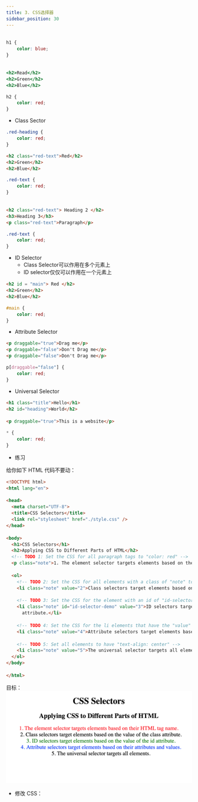 ```yaml
---
title: 3. CSS选择器
sidebar_position: 30
---
```


```css

h1 {
    color: blue;
}

```


```index.html

<h2>Read</h2>
<h2>Green</h2>
<h2>Blue</h2>

```
```css
h2 {
    color: red;
}

```


- Class Sector

```css
.red-heading {
    color: red;
}

```


```html
<h2 class="red-text">Red</h2>
<h2>Green</h2>
<h2>Blue</h2>
```

```css
.red-text {
    color: red;
}
```



```html

<h2 class="red-text"> Heading 2 </h2>
<h3>Heading 3</h3>
<p class="red-text">Paragraph</p>

```


```css
.red-text {
    color: red;
}
```


- ID Selector
    - Class Selector可以作用在多个元素上
    - ID selector仅仅可以作用在一个元素上



```html
<h2 id = "main"> Red </h2>
<h2>Green</h2>
<h2>Blue</h2>
```


```css
#main {
    color: red;
}

```

- Attribute Selector


```html
<p draggable="true">Drag me</p>
<p draggable="false">Don't Drag me</p>
<p draggable="false">Don't Drag me</p>
```

```css
p[draggable="false"] {
    color: red;
}
```

- Universal Selector

```html
<h1 class="title">Hello</h1>
<h2 id="heading">World</h2>

<p draggable="true">This is a website</p>

```

```css
* {
    color: red;
}
```


- 练习

给你如下 HTML 代码不要动：

```html
<!DOCTYPE html>
<html lang="en">

<head>
  <meta charset="UTF-8">
  <title>CSS Selectors</title>
  <link rel="stylesheet" href="./style.css" />
</head>

<body>
  <h1>CSS Selectors</h1>
  <h2>Applying CSS to Different Parts of HTML</h2>
  <!-- TODO 1: Set the CSS for all paragraph tags to "color: red" -->
  <p class="note">1. The element selector targets elements based on their HTML tag name.</p>

  <ol>
    <!-- TODO 2: Set the CSS for all elements with a class of "note" to "font-size: 20px" -->
    <li class="note" value="2">Class selectors target elements based on the value of the class attribute.</li>

    <!-- TODO 3: Set the CSS for the element with an id of "id-selector-demo" to "color: green" -->
    <li class="note" id="id-selector-demo" value="3">ID selectors target elements based on the value of the id
      attribute.</li>

    <!-- TODO 4: Set the CSS for the li elements that have the "value" attribute set to "4" to have "color: blue" -->
    <li class="note" value="4">Attribute selectors target elements based on their attributes and values.</li>

    <!-- TODO 5: Set all elements to have "text-align: center" -->
    <li class="note" value="5">The universal selector targets all elements.</li>
  </ol>
</body>

</html>
```

目标：
![CSS Selectors](./images/goal-1.png)


- 修改 CSS：

